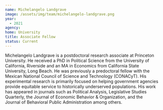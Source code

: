 ```yaml
---
name: Michelangelo Landgrave
image: /assets/img/team/michelangelo-landgrave.png
year:
  - 2021
agency:
home: University
title: Associate Fellow
status: Current
---
```


Michelangelo Landgrave is a postdoctoral research associate at Princeton University. He received a PhD in Political Science from the University of California, Riverside and an MA in Economics from California State University, Long Beach. He was previously a predoctoral fellow with the Mexican National Council of Science and Technology (CONACyT). His experimental research is primarily focused on helping government agencies provide equitable service to historically underserved populations. His work has appeared in journals such as Political Analysis, Legislative Studies Quarterly, the Journal of Economic Behavior & Organization, and the Journal of Behavioral Public Administration among others.
